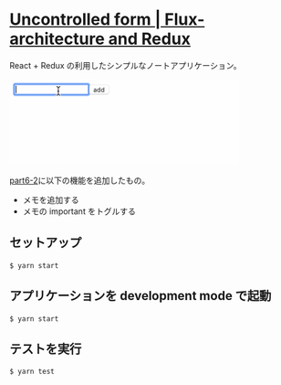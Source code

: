 # [Uncontrolled form | Flux-architecture and Redux](https://fullstackopen.com/en/part6/flux_architecture_and_redux#uncontrolled-form)

React + Redux の利用したシンプルなノートアプリケーション。

<img src="./media/demo.gif">

[part6-2](../part6-2)に以下の機能を追加したもの。

- メモを追加する
- メモの important をトグルする

## セットアップ

```shell
$ yarn start
```

## アプリケーションを development mode で起動

```shell
$ yarn start
```

## テストを実行

```shell
$ yarn test
```
